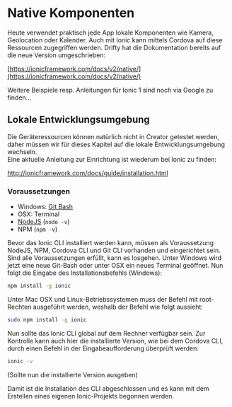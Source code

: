 # Native Komponenten

Heute verwendet praktisch jede App lokale Komponenten wie Kamera, Geolocation oder Kalender. Auch mit Ionic kann mittels Cordova auf diese Ressourcen zugegriffen werden. Drifty hat die Dokumentation bereits auf die neue Version umgeschrieben:

[https://ionicframework.com/docs/v2/native/](https://ionicframework.com/docs/v2/native/)

Weitere Beispiele resp. Anleitungen für Ionic 1 sind noch via Google zu finden...

## Lokale Entwicklungsumgebung

Die Geräteressourcen können natürlich nicht in Creator getestet werden, daher müssen wir für dieses Kapitel auf die lokale Entwicklungsumgebung wechseln.  
Eine aktuelle Anleitung zur Einrichtung ist wiederum bei Ionic zu finden:

[http://ionicframework.com/docs/guide/installation.html   
](http://ionicframework.com/docs/guide/installation.html)

### Voraussetzungen

* Windows: [Git Bash](https://git-for-windows.github.io/)
* OSX: Terminal
* [NodeJS](https://nodejs.org/en/) \(`node -v`\)
* NPM \(`npm -v`\)

Bevor das Ionic CLI installiert werden kann, müssen als Voraussetzung NodeJS, NPM, Cordova CLI und Git CLI vorhanden und eingerichtet sein.  
Sind alle Voraussetzungen erfüllt, kann es losgehen. Unter Windows wird jetzt eine neue Git-Bash oder unter OSX ein neues Terminal geöffnet. Nun folgt die Eingabe des Installationsbefehls \(Windows\):
```bash
npm install -g ionic
```


Unter Mac OSX und Linux-Betriebssystemen muss der Befehl mit root-Rechten ausgeführt werden, weshalb der Befehl wie folgt aussieht:
```bash
sudo npm install -g ionic
```

Nun sollte das Ionic CLI global auf dem Rechner verfügbar sein. Zur Kontrolle kann auch hier die installierte Version, wie bei dem Cordova CLI, durch einen Befehl in der Eingabeaufforderung überprüft werden:
```bash
ionic -v
```
(Sollte nun die installierte Version ausgeben)

Damit ist die Installation des CLI abgeschlossen und es kann mit dem Erstellen eines eigenen Ionic-Projekts begonnen werden.





